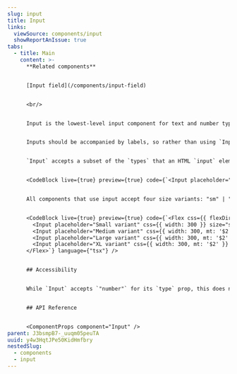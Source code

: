 ```yaml
---
slug: input
title: Input
links:
  viewSource: components/input
  showReportAnIssue: true
tabs:
  - title: Main
    content: >-
      **Related components**


      [Input field](/components/input-field)


      <br/>


      Input is the lowest-level input component for text and number types.


      Inputs should be accompanied by labels, so rather than using `Input` directly in a UI, it’s normally best to use a field component, which combines an `Input` with a `Label` and displays validation errors. If none of the existing field components suit your needs, it might be worth adding a new one.


      `Input` accepts a subset of the `types` that an HTML `input` element because we have more specialised components for the others (e.g. `Checkbox`, `Radio`).


      <CodeBlock live={true} preview={true} code={`<Input placeholder="Placeholder text" css={{ width: 300 }} />`} language={"tsx"} />


      All components that use input accept four size variants: "sm" | "md" | "lg" | "xl"


      <CodeBlock live={true} preview={true} code={`<Flex css={{ flexDirection: 'column' }}>
        <Input placeholder="Small variant" css={{ width: 300 }} size="sm" />
        <Input placeholder="Medium variant" css={{ width: 300, mt: '$2' }} size="md" />
        <Input placeholder="Large variant" css={{ width: 300, mt: '$2' }} size="lg" />
        <Input placeholder="XL variant" css={{ width: 300, mt: '$2' }} size="xl" />
      </Flex>`} language={"tsx"} />


      ## Accessibility


      While `Input` accepts `"number"` for its `type` prop, this does not render `<input type="number"/>`. Instead, it renders `<input type="text" inputmode="numeric" pattern=[0-9]*/>` to tell browsers to show a numeric keyboard while avoiding the [UX and accessibility problems associated with `type="number"`](https://technology.blog.gov.uk/2020/02/24/why-the-gov-uk-design-system-team-changed-the-input-type-for-numbers/).


      ## API Reference


      <ComponentProps component="Input" />
parent: J3bsmpB7-_uuqm05peuTA
uuid: y4w3HqtJPe50KidHmfbry
nestedSlug:
  - components
  - input
---
```

